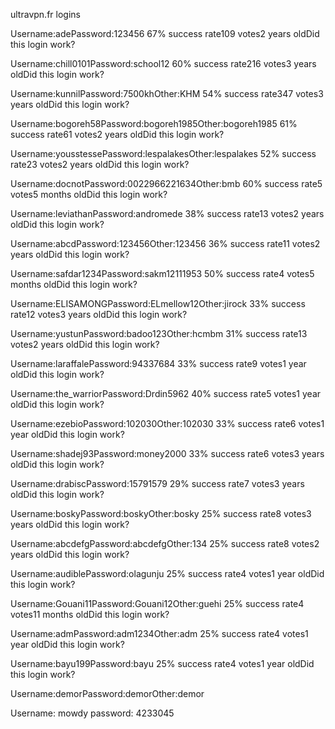 ultravpn.fr logins

Username:adePassword:123456
67% success rate109 votes2 years oldDid this login work?

Username:chill0101Password:school12
60% success rate216 votes3 years oldDid this login work?

Username:kunnilPassword:7500khOther:KHM
54% success rate347 votes3 years oldDid this login work?

Username:bogoreh58Password:bogoreh1985Other:bogoreh1985
61% success rate61 votes2 years oldDid this login work?

Username:yousstessePassword:lespalakesOther:lespalakes
52% success rate23 votes2 years oldDid this login work?

Username:docnotPassword:0022966221634Other:bmb
60% success rate5 votes5 months oldDid this login work?

Username:leviathanPassword:andromede
38% success rate13 votes2 years oldDid this login work?

Username:abcdPassword:123456Other:123456
36% success rate11 votes2 years oldDid this login work?

Username:safdar1234Password:sakm12111953
50% success rate4 votes5 months oldDid this login work?

Username:ELISAMONGPassword:ELmellow12Other:jirock
33% success rate12 votes3 years oldDid this login work?

Username:yustunPassword:badoo123Other:hcmbm
31% success rate13 votes2 years oldDid this login work?

Username:laraffalePassword:94337684
33% success rate9 votes1 year oldDid this login work?

Username:the_warriorPassword:Drdin5962
40% success rate5 votes1 year oldDid this login work?

Username:ezebioPassword:102030Other:102030
33% success rate6 votes1 year oldDid this login work?

Username:shadej93Password:money2000
33% success rate6 votes3 years oldDid this login work?

Username:drabiscPassword:15791579
29% success rate7 votes3 years oldDid this login work?

Username:boskyPassword:boskyOther:bosky
25% success rate8 votes3 years oldDid this login work?

Username:abcdefgPassword:abcdefgOther:134
25% success rate8 votes2 years oldDid this login work?

Username:audiblePassword:olagunju
25% success rate4 votes1 year oldDid this login work?

Username:Gouani11Password:Gouani12Other:guehi
25% success rate4 votes11 months oldDid this login work?

Username:admPassword:adm1234Other:adm
25% success rate4 votes1 year oldDid this login work?

Username:bayu199Password:bayu
25% success rate4 votes1 year oldDid this login work?

Username:demorPassword:demorOther:demor


Username: mowdy 
password: 4233045